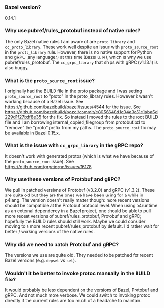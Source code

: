 ### Bazel version?

0.14.1

### Why use pubref/rules_protobuf instead of native rules?

The only Bazel native rules I am aware of are `proto_library` and
`cc_proto_library`. These work well despite an issue with `proto_source_root` in
the `proto_library` rule. However, there is no native support for Python and
gRPC (any language?) at this time (Bazel 0.14), which is why we use
pubref/rules_protobuf. The `cc_grpc_library` that ships with gRPC (v1.13.1) is
also buggy.

### What is the `proto_source_root` issue?

I originally had the BUILD file in the proto package and I was setting
`proto_source_root` to "proto" in the proto_library rules. However it wasn't
working because of a Bazel issue.
See https://github.com/bazelbuild/bazel/issues/4544 for the issue.
See
https://github.com/bazelbuild/bazel/commit/e8956648d1c94a3a51e1aba5d229d1f27bdf8e35
for the fix.
So instead I moved the rules to the root BUILD file and I am borrowing
internal_copied_filegroup from protobuf.bzl to "remove" the "proto" prefix from
my paths.
The `proto_source_root` fix may be available in Bazel 0.15.x.

### What is the issue with `cc_grpc_library` in the gRPC repo?

It doesn't work with generated protos (which is what we have because of the
`proto_source_root` issue). See https://github.com/grpc/grpc/issues/16178.

### Why use these versions of Protobuf and gRPC?

We pull in patched versions of Protobuf (v3.2.0) and gRPC (v1.3.2). These are
quite old but they are the ones we have been using for a while in p4lang. The
version doesn't really matter though: more recent versions should be compatible
at the Protobuf protocol level. When using p4runtime as an external dependency
in a Bazel project, one should be able to pull more recent versions of
pubref/rules_protobuf, Protobuf and gRPC; hopefully the BUILD rules should still
work. Maybe we could consider moving to a more recent pubref/rules_protobuf by
default. I'd rather wait for better / working versions of the native rules.

### Why did we need to patch Protobuf and gRPC?

The versions we use are quite old. They needed to be patched for recent Bazel
versions (e.g. `depset` vs `set`).

### Wouldn't it be better to invoke protoc manually in the BUILD file?

It would probably be less dependent on the versions of Bazel, Protobuf and
gRPC. And not much more verbose. We could switch to invoking protoc directly if
the current rules are too much of a headache to maintain.
